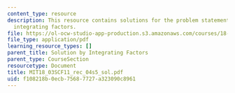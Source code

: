 ```yaml
---
content_type: resource
description: This resource contains solutions for the problem statements related to
  integrating factors.
file: https://ol-ocw-studio-app-production.s3.amazonaws.com/courses/18-03sc-differential-equations-fall-2011/f108218b0ecb75687727a323090c8961_MIT18_03SCF11_rec_04s5_sol.pdf
file_type: application/pdf
learning_resource_types: []
parent_title: Solution by Integrating Factors
parent_type: CourseSection
resourcetype: Document
title: MIT18_03SCF11_rec_04s5_sol.pdf
uid: f108218b-0ecb-7568-7727-a323090c8961
---
```

